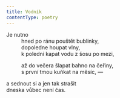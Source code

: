 ```yaml
---
title: Vodník
contentType: poetry
---
```


<section>

Je nutno  
          hned po ránu pouštět bublinky,  
          dopoledne houpat vlny,  
          k poledni kapat vodu z šosu po mezi,

          až do večera šlapat bahno na čeřiny,  
          s první tmou kuňkat na měsíc, —

a sednout si a jen tak strašit  
dneska vůbec není čas.

</section>

